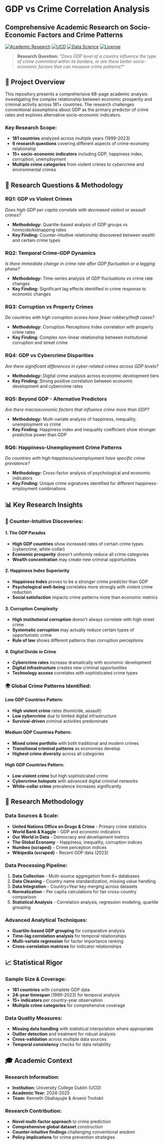 # GDP vs Crime Correlation Analysis
## Comprehensive Academic Research on Socio-Economic Factors and Crime Patterns

[![Academic Research](https://img.shields.io/badge/Type-Academic%20Research-blue.svg )](https://github.com/TArsenii/gdp-crime-correlation-analysis )
[![UCD](https://img.shields.io/badge/Institution-University%20College%20Dublin-green.svg )](https://www.ucd.ie/ )
[![Data Science](https://img.shields.io/badge/Field-Data%20Science-orange.svg )](https://github.com/TArsenii/gdp-crime-correlation-analysis )
[![License](https://img.shields.io/badge/License-MIT-yellow.svg )](LICENSE)

> **Research Question:** *"Does GDP level of a country influence the type of crime committed within its borders, or are there better socio-economic factors that can measure crime patterns?"*

## 🎯 **Project Overview**

This repository presents a comprehensive 68-page academic analysis investigating the complex relationship between economic prosperity and criminal activity across 181+ countries. The research challenges conventional assumptions about GDP as the primary predictor of crime rates and explores alternative socio-economic indicators.

### **Key Research Scope:**
- **181 countries** analyzed across multiple years (1999-2023)
- **6 research questions** covering different aspects of crime-economy relationship
- **15+ socio-economic indicators** including GDP, happiness index, corruption, unemployment
- **Multiple crime categories** from violent crimes to cybercrime and environmental crimes

## 🔬 **Research Questions & Methodology**

### **RQ1: GDP vs Violent Crimes**
*Does high GDP per capita correlate with decreased violent or assault crimes?*
- **Methodology:** Quartile-based analysis of GDP groups vs homicide/kidnapping rates
- **Key Finding:** Counter-intuitive relationship discovered between wealth and certain crime types

### **RQ2: Temporal Crime-GDP Dynamics** 
*Is there immediate change in crime rate after GDP fluctuation or a lagging phase?*
- **Methodology:** Time-series analysis of GDP fluctuations vs crime rate changes
- **Key Finding:** Significant lag effects identified in crime response to economic changes

### **RQ3: Corruption vs Property Crimes**
*Do countries with high corruption scores have fewer robbery/theft cases?*
- **Methodology:** Corruption Perceptions Index correlation with property crime rates
- **Key Finding:** Complex non-linear relationship between institutional corruption and street crime

### **RQ4: GDP vs Cybercrime Disparities**
*Are there significant differences in cyber-related crimes across GDP levels?*
- **Methodology:** Digital crime analysis across economic development tiers
- **Key Finding:** Strong positive correlation between economic development and cybercrime rates

### **RQ5: Beyond GDP - Alternative Predictors**
*Are there macroeconomic factors that influence crime more than GDP?*
- **Methodology:** Multi-variate analysis of happiness, inequality, unemployment vs crime
- **Key Finding:** Happiness index and inequality coefficient show stronger predictive power than GDP

### **RQ6: Happiness-Unemployment Crime Patterns**
*Do countries with high happiness/unemployment have specific crime prevalence?*
- **Methodology:** Cross-factor analysis of psychological and economic indicators
- **Key Finding:** Unique crime signatures identified for different happiness-employment combinations

## 📊 **Key Research Insights**

### **🚨 Counter-Intuitive Discoveries:**

#### **1. The GDP Paradox**
- **High GDP countries** show increased rates of certain crime types (cybercrime, white-collar)
- **Economic prosperity** doesn't uniformly reduce all crime categories
- **Wealth concentration** may create new criminal opportunities

#### **2. Happiness Index Superiority**
- **Happiness Index** proves to be a stronger crime predictor than GDP
- **Psychological well-being** correlates more strongly with violent crime reduction
- **Social satisfaction** impacts crime patterns more than economic metrics

#### **3. Corruption Complexity**
- **High institutional corruption** doesn't always correlate with high street crime
- **Systematic corruption** may actually reduce certain types of opportunistic crime
- **Rule of law** shows different patterns than corruption perceptions

#### **4. Digital Divide in Crime**
- **Cybercrime rates** increase dramatically with economic development
- **Digital infrastructure** creates new criminal opportunities
- **Technology access** correlates with sophisticated crime types

### **🌍 Global Crime Patterns Identified:**

#### **Low GDP Countries Pattern:**
- **High violent crime** rates (homicide, assault)
- **Low cybercrime** due to limited digital infrastructure
- **Survival-driven** criminal activities predominate

#### **Medium GDP Countries Pattern:**
- **Mixed crime portfolio** with both traditional and modern crimes
- **Transitional criminal patterns** as economies develop
- **Highest crime diversity** across all categories

#### **High GDP Countries Pattern:**
- **Low violent crime** but high sophisticated crime
- **Cybercrime hotspots** with advanced digital criminal networks
- **White-collar crime** prevalence increases significantly

## 🔧 **Research Methodology**

### **Data Sources & Scale:**
- **United Nations Office on Drugs & Crime** - Primary crime statistics
- **World Bank & Kaggle** - GDP and economic indicators  
- **Our World in Data** - Democracy and development metrics
- **The Global Economy** - Happiness, inequality, corruption indices
- **Numbeo (scraped)** - Crime perception indices
- **Wikipedia (scraped)** - Recent GDP data (2023)

### **Data Processing Pipeline:**
1. **Data Collection** - Multi-source aggregation from 6+ databases
2. **Data Cleaning** - Country name standardization, missing value handling
3. **Data Integration** - Country+Year key merging across datasets
4. **Normalization** - Per capita calculations for fair cross-country comparison
5. **Statistical Analysis** - Correlation analysis, regression modeling, quartile grouping

### **Advanced Analytical Techniques:**
- **Quartile-based GDP grouping** for comparative analysis
- **Time-lag correlation analysis** for temporal relationships
- **Multi-variate regression** for factor importance ranking
- **Cross-correlation matrices** for indicator relationships

## 📈 **Statistical Rigor**

### **Sample Size & Coverage:**
- **181 countries** with complete GDP data
- **24-year timespan** (1999-2023) for temporal analysis
- **15+ indicators** per country-year observation
- **Multiple crime categories** for comprehensive coverage

### **Data Quality Measures:**
- **Missing data handling** with statistical interpolation where appropriate
- **Outlier detection** and treatment for robust analysis
- **Cross-validation** across multiple data sources
- **Temporal consistency** checks for data reliability

## 🎓 **Academic Context**

### **Research Information:**
- **Institution:** University College Dublin (UCD)
- **Academic Year:** 2024-2025
- **Team:** Kenneth Obahayujie & Arsenii Troitskii

### **Research Contribution:**
- **Novel multi-factor approach** to crime prediction
- **Comprehensive global dataset** construction
- **Counter-intuitive findings** challenging conventional wisdom
- **Policy implications** for crime prevention strategies

